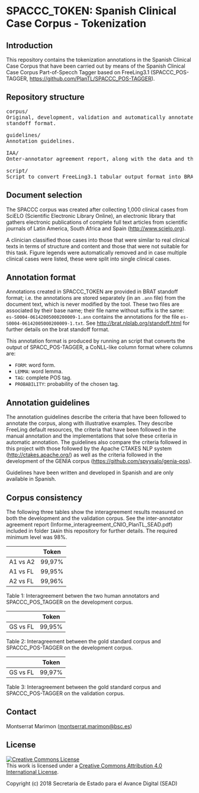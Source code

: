 # SPACCC_TOKEN: Spanish Clinical Case Corpus - Tokenization


## Introduction

This repository contains the tokenization annotations in the Spanish Clinical Case Corpus that have been 
carried out by means of the Spanish Clinical Case Corpus Part-of-Specch Tagger based on FreeLing3.1 
(SPACCC_POS-TAGGER, https://github.com/PlanTL/SPACCC_POS-TAGGER).


## Repository structure

<pre>
corpus/
Original, development, validation and automatically annotated corpus, both in tabular format and BRAT 
standoff format.

guidelines/
Annotation guidelines.

IAA/
Onter-annotator agreement report, along with the data and the scripts used to calculate it. 

script/
Script to convert FreeLing3.1 tabular output format into BRAT standoff format.
</pre>


## Document selection

The SPACCC corpus was created after collecting 1,000 clinical cases from SciELO (Scientific Electronic Library Online), 
an electronic library that gathers electronic publications of complete full text articles from scientific journals of 
Latin America, South Africa and Spain (http://www.scielo.org).

A clinician classified those cases into those that were similar to real clinical texts in terms of structure and content
and those that were not suitable for this task. Figure legends were automatically removed and in case multiple clinical 
cases were listed, these were split into single clinical cases.


## Annotation format

Annotations created in SPACCC_TOKEN are provided in BRAT standoff format; i.e. the annotations are stored separately 
(in an `.ann` file) from the document text, which is never modified by the tool. 
These two files are associated by their base name; their file name without suffix is the same: 
`es-S0004-06142005000200009-1.ann` contains the annotations for the file `es-S0004-06142005000200009-1.txt`. 
See http://brat.nlplab.org/standoff.html for further details on the brat standoff format. 

This annotation format is produced by running an script that converts the output of SPACC_POS-TAGGER, a 
CoNLL-like column format where columns are:

* `FORM`: word form.
* `LEMMA`: word lemma.
* `TAG`: complete POS tag.
* `PROBABILITY`: probability of the chosen tag.


## Annotation guidelines

The annotation guidelines describe the criteria that have been followed to annotate the corpus, along with illustrative examples. They describe FreeLing default resources, the criteria that have been followed in the manual annotation and the implementations that solve these criteria in automatic annotation. The guidelines also compare the criteria followed in this project with those followed by the Apache CTAKES NLP system (http://ctakes.apache.org/) as well as the criteria followed in the development of the GENIA corpus (https://github.com/spyysalo/genia-pos).

Guidelines have been written and developed in Spanish and are only available in Spanish.


## Corpus consistency

The following three tables show the interagreement results measured on both the development and the validation corpus. See the inter-annotator agreement report (Informe_interagreement_CNIO_PlanTL_SEAD.pdf) included in folder `IAA`in this repository for further details. The required minimum level was 98%.

|                        | Token  | 
| ---------------------- | ------ |
| A1 vs A2               | 99,97% | 
| A1 vs FL               | 99,95% | 
| A2 vs FL               | 99,96% | 

Table 1: Interagreement betwen the two human annotators and SPACCC_POS_TAGGER on the development corpus.


|                        | Token  | 
| ---------------------- | ------ |
| GS vs FL               | 99,95% | 

Table 2: Interagreement between the gold standard corpus and SPACCC_POS-TAGGER on the development corpus.


|                        |  Token |
| ---------------------- | ------ |
| GS vs FL               | 99,97% |

Table 3: Interagreement between the gold standard corpus and SPACCC_POS-TAGGER on the validation corpus.


## Contact

Montserrat Marimon (montserrat.marimon@bsc.es)


## License

<a rel="license" href="http://creativecommons.org/licenses/by/4.0/"><img alt="Creative Commons License" style="border-width:0" src="https://i.creativecommons.org/l/by/4.0/88x31.png" /></a><br />This work is licensed under a <a rel="license" href="http://creativecommons.org/licenses/by/4.0/">Creative Commons Attribution 4.0 International License</a>.

Copyright (c) 2018 Secretaría de Estado para el Avance Digital (SEAD)
